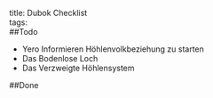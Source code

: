 title: Dubok Checklist  
tags:   
##Todo
* Yero Informieren Höhlenvolkbeziehung zu starten
* Das Bodenlose Loch
* Das Verzweigte Höhlensystem

##Done
